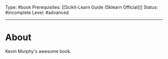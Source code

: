 Type: #book
Prerequisites: [[Scikit-Learn Guide (Sklearn Official)]]
Status: #incomplete 
Level: #advanced 

----
# About

Kevin Murphy's awesome book.